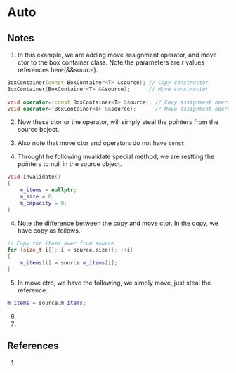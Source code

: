 # Auto

## Notes
1. In this example, we are adding move assignment operator, and move ctor to the box container class. Note the parameters are r values references here(&&source). 
   
```cpp
BoxContainer(const BoxContainer<T> &source); // Copy constructor
BoxContainer(BoxContainer<T> &&source);		 // Move constructor
...
void operator=(const BoxContainer<T> &source); // Copy assignment operator
void operator=(BoxContainer<T> &&source);	   // Move assignment operator
```

2. Now these ctor or the operator, will simply steal the pointers from the source boject. 

3. Also note that move ctor and operators do not have `const`. 
4. Throught he following invalidate special method, we are restting the pointers to null in the source object. 

```cpp
void invalidate()
{
    m_items = nullptr;
    m_size = 0;
    m_capacity = 0;
}
```

4. Note the difference between the copy and move ctor. In the copy, we have copy as follows.

```cpp
// Copy the items over from source
for (size_t i{}; i < source.size(); ++i)
{
    m_items[i] = source.m_items[i];
}
```

5. In move ctro, we have the following, we simply move, just steal the reference. 

```cpp
m_items = source.m_items;
```

6. 

7. 

## References

1. 

